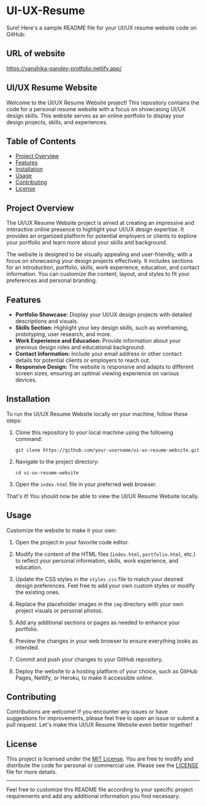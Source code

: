 # UI-UX-Resume
Sure! Here's a sample README file for your UI/UX resume website code on GitHub:

## URL of website
https://vanshika-pandey-protfolio.netlify.app/
## UI/UX Resume Website

Welcome to the UI/UX Resume Website project! This repository contains the code for a personal resume website with a focus on showcasing UI/UX design skills. This website serves as an online portfolio to display your design projects, skills, and experiences.

## Table of Contents

- [Project Overview](#project-overview)
- [Features](#features)
- [Installation](#installation)
- [Usage](#usage)
- [Contributing](#contributing)
- [License](#license)

## Project Overview

The UI/UX Resume Website project is aimed at creating an impressive and interactive online presence to highlight your UI/UX design expertise. It provides an organized platform for potential employers or clients to explore your portfolio and learn more about your skills and background.

The website is designed to be visually appealing and user-friendly, with a focus on showcasing your design projects effectively. It includes sections for an introduction, portfolio, skills, work experience, education, and contact information. You can customize the content, layout, and styles to fit your preferences and personal branding.

## Features

- **Portfolio Showcase:** Display your UI/UX design projects with detailed descriptions and visuals.
- **Skills Section:** Highlight your key design skills, such as wireframing, prototyping, user research, and more.
- **Work Experience and Education:** Provide information about your previous design roles and educational background.
- **Contact Information:** Include your email address or other contact details for potential clients or employers to reach out.
- **Responsive Design:** The website is responsive and adapts to different screen sizes, ensuring an optimal viewing experience on various devices.

## Installation

To run the UI/UX Resume Website locally on your machine, follow these steps:

1. Clone this repository to your local machine using the following command:
   ```
   git clone https://github.com/your-username/ui-ux-resume-website.git
   ```

2. Navigate to the project directory:
   ```
   cd ui-ux-resume-website
   ```

3. Open the `index.html` file in your preferred web browser.

That's it! You should now be able to view the UI/UX Resume Website locally.

## Usage

Customize the website to make it your own:

1. Open the project in your favorite code editor.

2. Modify the content of the HTML files (`index.html`, `portfolio.html`, etc.) to reflect your personal information, skills, work experience, and education.

3. Update the CSS styles in the `styles.css` file to match your desired design preferences. Feel free to add your own custom styles or modify the existing ones.

4. Replace the placeholder images in the `img` directory with your own project visuals or personal photos.

5. Add any additional sections or pages as needed to enhance your portfolio.

6. Preview the changes in your web browser to ensure everything looks as intended.

7. Commit and push your changes to your GitHub repository.

8. Deploy the website to a hosting platform of your choice, such as GitHub Pages, Netlify, or Heroku, to make it accessible online.

## Contributing

Contributions are welcome! If you encounter any issues or have suggestions for improvements, please feel free to open an issue or submit a pull request. Let's make this UI/UX Resume Website even better together!

## License

This project is licensed under the [MIT License](LICENSE). You are free to modify and distribute the code for personal or commercial use. Please see the [LICENSE](LICENSE) file for more details.

---

Feel free to customize this README file according to your specific project requirements and add any additional information you find necessary.
